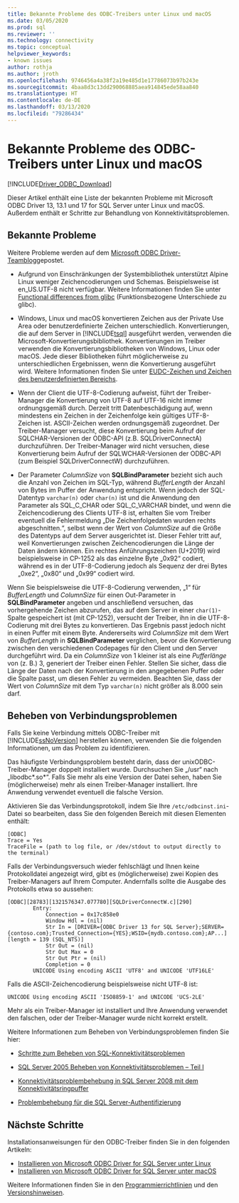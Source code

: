 ```yaml
---
title: Bekannte Probleme des ODBC-Treibers unter Linux und macOS
ms.date: 03/05/2020
ms.prod: sql
ms.reviewer: ''
ms.technology: connectivity
ms.topic: conceptual
helpviewer_keywords:
- known issues
author: rothja
ms.author: jroth
ms.openlocfilehash: 9746456a4a38f2a19e485d1e17786073b97b243e
ms.sourcegitcommit: 4baa8d3c13dd290068885aea914845ede58aa840
ms.translationtype: HT
ms.contentlocale: de-DE
ms.lasthandoff: 03/13/2020
ms.locfileid: "79286434"
---
```

# <a name="known-issues-for-the-odbc-driver-on-linux-and-macos"></a>Bekannte Probleme des ODBC-Treibers unter Linux und macOS

[!INCLUDE[Driver_ODBC_Download](../../../includes/driver_odbc_download.md)]

Dieser Artikel enthält eine Liste der bekannten Probleme mit Microsoft ODBC Driver 13, 13.1 und 17 for SQL Server unter Linux und macOS. Außerdem enthält er Schritte zur Behandlung von Konnektivitätsproblemen.

## <a name="known-issues"></a>Bekannte Probleme

Weitere Probleme werden auf dem [Microsoft ODBC Driver-Teamblog](https://blogs.msdn.com/b/sqlnativeclient/)gepostet.  

- Aufgrund von Einschränkungen der Systembibliothek unterstützt Alpine Linux weniger Zeichencodierungen und Schemas. Beispielsweise ist en_US.UTF-8 nicht verfügbar. Weitere Informationen finden Sie unter [Functional differences from glibc](https://wiki.musl-libc.org/functional-differences-from-glibc.html) (Funktionsbezogene Unterschiede zu glibc).

- Windows, Linux und macOS konvertieren Zeichen aus der Private Use Area oder benutzerdefinierte Zeichen unterschiedlich. Konvertierungen, die auf dem Server in [!INCLUDE[tsql](../../../includes/tsql-md.md)] ausgeführt werden, verwenden die Microsoft-Konvertierungsbibliothek. Konvertierungen im Treiber verwenden die Konvertierungsbibliotheken von Windows, Linux oder macOS. Jede dieser Bibliotheken führt möglicherweise zu unterschiedlichen Ergebnissen, wenn die Konvertierung ausgeführt wird. Weitere Informationen finden Sie unter [EUDC-Zeichen und Zeichen des benutzerdefinierten Bereichs](/windows/desktop/Intl/end-user-defined-characters).

- Wenn der Client die UTF-8-Codierung aufweist, führt der Treiber-Manager die Konvertierung von UTF-8 auf UTF-16 nicht immer ordnungsgemäß durch. Derzeit tritt Datenbeschädigung auf, wenn mindestens ein Zeichen in der Zeichenfolge kein gültiges UTF-8-Zeichen ist. ASCII-Zeichen werden ordnungsgemäß zugeordnet. Der Treiber-Manager versucht, diese Konvertierung beim Aufruf der SQLCHAR-Versionen der ODBC-API (z.B. SQLDriverConnectA) durchzuführen. Der Treiber-Manager wird nicht versuchen, diese Konvertierung beim Aufruf der SQLWCHAR-Versionen der ODBC-API (zum Beispiel SQLDriverConnectW) durchzuführen.  

- Der Parameter *ColumnSize* von **SQLBindParameter** bezieht sich auch die Anzahl von Zeichen im SQL-Typ, während *BufferLength* der Anzahl von Bytes im Puffer der Anwendung entspricht. Wenn jedoch der SQL-Datentyp `varchar(n)` oder `char(n)` ist und die Anwendung den Parameter als SQL_C_CHAR oder SQL_C_VARCHAR bindet, und wenn die Zeichencodierung des Clients UTF-8 ist, erhalten Sie vom Treiber eventuell die Fehlermeldung „Die Zeichenfolgedaten wurden rechts abgeschnitten.“, selbst wenn der Wert von *ColumnSize* auf die Größe des Datentyps auf dem Server ausgerichtet ist. Dieser Fehler tritt auf, weil Konvertierungen zwischen Zeichencodierungen die Länge der Daten ändern können. Ein rechtes Anführungszeichen (U+2019) wird beispielsweise in CP-1252 als das einzelne Byte „0x92“ codiert, während es in der UTF-8-Codierung jedoch als Sequenz der drei Bytes „0xe2“, „0x80“ und „0x99“ codiert wird.

Wenn Sie beispielsweise die UTF-8-Codierung verwenden, „1“ für *BufferLength* und *ColumnSize* für einen Out-Parameter in **SQLBindParameter** angeben und anschließend versuchen, das vorhergehende Zeichen abzurufen, das auf dem Server in einer `char(1)`-Spalte gespeichert ist (mit CP-1252), versucht der Treiber, ihn in die UTF-8-Codierung mit drei Bytes zu konvertieren. Das Ergebnis passt jedoch nicht in einen Puffer mit einem Byte. Andererseits wird *ColumnSize* mit dem Wert von *BufferLength* in **SQLBindParameter** verglichen, bevor die Konvertierung zwischen den verschiedenen Codepages für den Client und den Server durchgeführt wird. Da ein *ColumnSize* von 1 kleiner ist als eine *Pufferlänge* von (z. B.) 3, generiert der Treiber einen Fehler. Stellen Sie sicher, dass die Länge der Daten nach der Konvertierung in den angegebenen Puffer oder die Spalte passt, um diesen Fehler zu vermeiden. Beachten Sie, dass der Wert von *ColumnSize* mit dem Typ `varchar(n)` nicht größer als 8.000 sein darf.

## <a name="troubleshooting-connection-problems"></a><a id="connectivity"></a> Beheben von Verbindungsproblemen  

Falls Sie keine Verbindung mittels ODBC-Treiber mit [!INCLUDE[ssNoVersion](../../../includes/ssnoversion-md.md)] herstellen können, verwenden Sie die folgenden Informationen, um das Problem zu identifizieren.  
  
Das häufigste Verbindungsproblem besteht darin, dass der unixODBC-Treiber-Manager doppelt installiert wurde. Durchsuchen Sie „/usr“ nach „libodbc\*.so\*“. Falls Sie mehr als eine Version der Datei sehen, haben Sie (möglicherweise) mehr als einen Treiber-Manager installiert. Ihre Anwendung verwendet eventuell die falsche Version.
  
Aktivieren Sie das Verbindungsprotokoll, indem Sie Ihre `/etc/odbcinst.ini`-Datei so bearbeiten, dass Sie den folgenden Bereich mit diesen Elementen enthält:

```
[ODBC]
Trace = Yes
TraceFile = (path to log file, or /dev/stdout to output directly to the terminal)
```  
  
Falls der Verbindungsversuch wieder fehlschlägt und Ihnen keine Protokolldatei angezeigt wird, gibt es (möglicherweise) zwei Kopien des Treiber-Managers auf Ihrem Computer. Andernfalls sollte die Ausgabe des Protokolls etwa so aussehen:  
  
```
[ODBC][28783][1321576347.077780][SQLDriverConnectW.c][290]  
        Entry:  
            Connection = 0x17c858e0  
            Window Hdl = (nil)  
            Str In = [DRIVER={ODBC Driver 13 for SQL Server};SERVER={contoso.com};Trusted_Connection={YES};WSID={mydb.contoso.com};AP...][length = 139 (SQL_NTS)]  
            Str Out = (nil)  
            Str Out Max = 0  
            Str Out Ptr = (nil)  
            Completion = 0  
        UNICODE Using encoding ASCII 'UTF8' and UNICODE 'UTF16LE'  
```  
  
Falls die ASCII-Zeichencodierung beispielsweise nicht UTF-8 ist: 
  
```
UNICODE Using encoding ASCII 'ISO8859-1' and UNICODE 'UCS-2LE'  
```  
  
Mehr als ein Treiber-Manager ist installiert und Ihre Anwendung verwendet den falschen, oder der Treiber-Manager wurde nicht korrekt erstellt.  
  
Weitere Informationen zum Beheben von Verbindungsproblemen finden Sie hier:  

- [Schritte zum Beheben von SQL-Konnektivitätsproblemen](https://docs.microsoft.com/archive/blogs/sql_protocols/steps-to-troubleshoot-sql-connectivity-issues)  
  
- [SQL Server 2005 Beheben von Konnektivitätsproblemen – Teil I](https://techcommunity.microsoft.com/t5/sql-server/sql-server-2005-connectivity-issue-troubleshoot-part-i/ba-p/383034)  
  
- [Konnektivitätsproblembehebung in SQL Server 2008 mit dem Konnektivitätsringpuffer](https://techcommunity.microsoft.com/t5/sql-server/connectivity-troubleshooting-in-sql-server-2008-with-the/ba-p/383393)  
  
- [Problembehebung für die SQL Server-Authentifizierung](https://docs.microsoft.com/archive/blogs/sqlsecurity/sql-server-authentication-troubleshooter)  

## <a name="next-steps"></a>Nächste Schritte

Installationsanweisungen für den ODBC-Treiber finden Sie in den folgenden Artikeln:

- [Installieren von Microsoft ODBC Driver for SQL Server unter Linux](installing-the-microsoft-odbc-driver-for-sql-server.md)
- [Installieren von Microsoft ODBC Driver for SQL Server unter macOS](install-microsoft-odbc-driver-sql-server-macos.md)

Weitere Informationen finden Sie in den [Programmierrichtlinien](programming-guidelines.md) und den [Versionshinweisen](release-notes-odbc-sql-server-linux-mac.md).  
